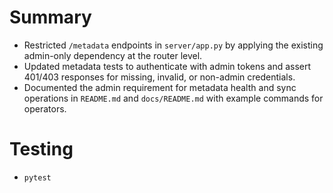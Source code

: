 # Summary
- Restricted `/metadata` endpoints in `server/app.py` by applying the existing admin-only dependency at the router level.
- Updated metadata tests to authenticate with admin tokens and assert 401/403 responses for missing, invalid, or non-admin credentials.
- Documented the admin requirement for metadata health and sync operations in `README.md` and `docs/README.md` with example commands for operators.

# Testing
- `pytest`
